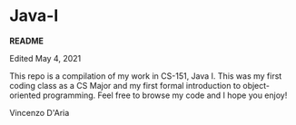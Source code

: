 # Java-I

**README**

Edited May 4, 2021

This repo is a compilation of my work in CS-151, Java I.
This was my first coding class as a CS Major and my first formal introduction to object-oriented programming.
Feel free to browse my code and I hope you enjoy!

Vincenzo D'Aria
